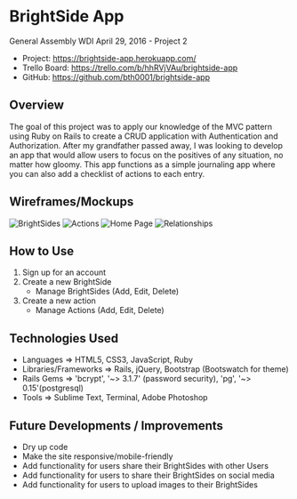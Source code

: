 # BrightSide App
General Assembly WDI April 29, 2016 - Project 2

- Project: https://brightside-app.herokuapp.com/
- Trello Board: https://trello.com/b/hhRVjVAu/brightside-app
- GitHub: https://github.com/bth0001/brightside-app

## Overview
The goal of this project was to apply our knowledge of the MVC pattern using Ruby on Rails to create a CRUD application with Authentication and Authorization. After my grandfather passed away, I was looking to develop an app that would allow users to focus on the positives of any situation, no matter how gloomy.  This app functions as a simple journaling app where you can also add a checklist of actions to each entry.

## Wireframes/Mockups
![BrightSides](http://i.imgur.com/C2tzlpo.jpg)
![Actions](http://i.imgur.com/oZYyn4K.jpg)
![Home Page](http://i.imgur.com/OKPD8iP.jpg)
![Relationships](http://i.imgur.com/pKPAwHS.jpg)

## How to Use
1. Sign up for an account
2. Create a new BrightSide
	- Manage BrightSides (Add, Edit, Delete)
3. Create a new action
	- Manage Actions (Add, Edit, Delete) 
	

## Technologies Used
- Languages => HTML5, CSS3, JavaScript, Ruby
- Libraries/Frameworks => Rails, jQuery, Bootstrap (Bootswatch for theme)
- Rails Gems => 'bcrypt', '~> 3.1.7' (password security), 'pg', '~> 0.15'(postgresql)
- Tools => Sublime Text, Terminal, Adobe Photoshop

## Future Developments / Improvements
- Dry up code
- Make the site responsive/mobile-friendly
- Add functionality for users share their BrightSides with other Users
- Add functionality for users to share their BrightSides on social media
- Add functionality for users to upload images to their BrightSides
